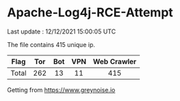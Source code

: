 
# Apache-Log4j-RCE-Attempt

Last update : 12/12/2021 15:00:05 UTC

The file contains 415 unique ip.

| Flag | Tor | Bot | VPN | Web Crawler|
| :---:   | :-: | :-: | :-: | :-: |
| Total | 262 | 13 | 11 | 415 |

Getting from https://www.greynoise.io